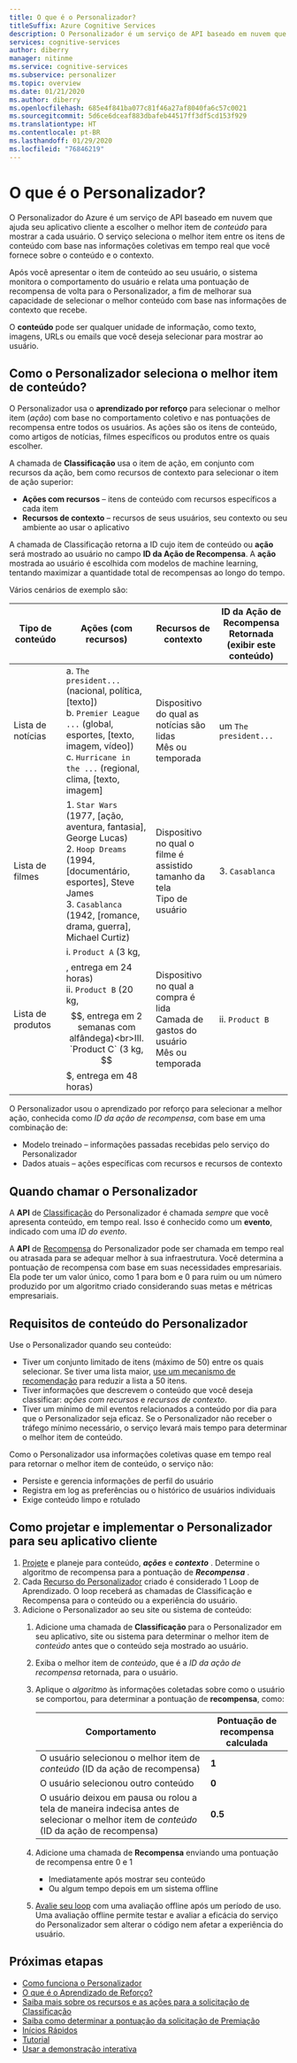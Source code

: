 ```yaml
---
title: O que é o Personalizador?
titleSuffix: Azure Cognitive Services
description: O Personalizador é um serviço de API baseado em nuvem que permite escolher a melhor experiência a ser mostrada aos usuários, aprendendo com o comportamento deles em tempo real.
services: cognitive-services
author: diberry
manager: nitinme
ms.service: cognitive-services
ms.subservice: personalizer
ms.topic: overview
ms.date: 01/21/2020
ms.author: diberry
ms.openlocfilehash: 685e4f841ba077c81f46a27af8040fa6c57c0021
ms.sourcegitcommit: 5d6ce6dceaf883dbafeb44517ff3df5cd153f929
ms.translationtype: HT
ms.contentlocale: pt-BR
ms.lasthandoff: 01/29/2020
ms.locfileid: "76846219"
---
```

# <a name="what-is-personalizer"></a>O que é o Personalizador?

O Personalizador do Azure é um serviço de API baseado em nuvem que ajuda seu aplicativo cliente a escolher o melhor item de _conteúdo_ para mostrar a cada usuário. O serviço seleciona o melhor item entre os itens de conteúdo com base nas informações coletivas em tempo real que você fornece sobre o conteúdo e o contexto.

Após você apresentar o item de conteúdo ao seu usuário, o sistema monitora o comportamento do usuário e relata uma pontuação de recompensa de volta para o Personalizador, a fim de melhorar sua capacidade de selecionar o melhor conteúdo com base nas informações de contexto que recebe.

O **conteúdo** pode ser qualquer unidade de informação, como texto, imagens, URLs ou emails que você deseja selecionar para mostrar ao usuário.

<!--
![What is personalizer animation](./media/what-is-personalizer.gif)
-->

## <a name="how-does-personalizer-select-the-best-content-item"></a>Como o Personalizador seleciona o melhor item de conteúdo?

O Personalizador usa o **aprendizado por reforço** para selecionar o melhor item (_ação_) com base no comportamento coletivo e nas pontuações de recompensa entre todos os usuários. As ações são os itens de conteúdo, como artigos de notícias, filmes específicos ou produtos entre os quais escolher.

A chamada de **Classificação** usa o item de ação, em conjunto com recursos da ação, bem como recursos de contexto para selecionar o item de ação superior:

* **Ações com recursos** – itens de conteúdo com recursos específicos a cada item
* **Recursos de contexto** – recursos de seus usuários, seu contexto ou seu ambiente ao usar o aplicativo

A chamada de Classificação retorna a ID cujo item de conteúdo ou __ação__ será mostrado ao usuário no campo **ID da Ação de Recompensa**.
A __ação__ mostrada ao usuário é escolhida com modelos de machine learning, tentando maximizar a quantidade total de recompensas ao longo do tempo.

Vários cenários de exemplo são:

|Tipo de conteúdo|**Ações (com recursos)**|**Recursos de contexto**|ID da Ação de Recompensa Retornada<br>(exibir este conteúdo)|
|--|--|--|--|
|Lista de notícias|a. `The president...` (nacional, política, [texto])<br>b. `Premier League ...` (global, esportes, [texto, imagem, vídeo])<br> c. `Hurricane in the ...` (regional, clima, [texto, imagem]|Dispositivo do qual as notícias são lidas<br>Mês ou temporada<br>|um `The president...`|
|Lista de filmes|1. `Star Wars` (1977, [ação, aventura, fantasia], George Lucas)<br>2. `Hoop Dreams` (1994, [documentário, esportes], Steve James<br>3. `Casablanca` (1942, [romance, drama, guerra], Michael Curtiz)|Dispositivo no qual o filme é assistido<br>tamanho da tela<br>Tipo de usuário<br>|3. `Casablanca`|
|Lista de produtos|i. `Product A` (3 kg, $$$$, entrega em 24 horas)<br>ii. `Product B` (20 kg, $$, entrega em 2 semanas com alfândega)<br>III. `Product C` (3 kg, $$$, entrega em 48 horas)|Dispositivo no qual a compra é lida<br>Camada de gastos do usuário<br>Mês ou temporada|ii. `Product B`|

O Personalizador usou o aprendizado por reforço para selecionar a melhor ação, conhecida como _ID da ação de recompensa_, com base em uma combinação de:
* Modelo treinado – informações passadas recebidas pelo serviço do Personalizador
* Dados atuais – ações específicas com recursos e recursos de contexto

## <a name="when-to-call-personalizer"></a>Quando chamar o Personalizador

A **API** de [Classificação](https://go.microsoft.com/fwlink/?linkid=2092082) do Personalizador é chamada _sempre_ que você apresenta conteúdo, em tempo real. Isso é conhecido como um **evento**, indicado com uma _ID do evento_.

A **API** de [Recompensa](https://westus2.dev.cognitive.microsoft.com/docs/services/personalizer-api/operations/Reward) do Personalizador pode ser chamada em tempo real ou atrasada para se adequar melhor à sua infraestrutura. Você determina a pontuação de recompensa com base em suas necessidades empresariais. Ela pode ter um valor único, como 1 para bom e 0 para ruim ou um número produzido por um algoritmo criado considerando suas metas e métricas empresariais.

## <a name="personalizer-content-requirements"></a>Requisitos de conteúdo do Personalizador

Use o Personalizador quando seu conteúdo:

* Tiver um conjunto limitado de itens (máximo de 50) entre os quais selecionar. Se tiver uma lista maior, [use um mecanismo de recomendação](where-can-you-use-personalizer.md#use-personalizer-with-recommendation-engines) para reduzir a lista a 50 itens.
* Tiver informações que descrevem o conteúdo que você deseja classificar: _ações com recursos_ e _recursos de contexto_.
* Tiver um mínimo de mil eventos relacionados a conteúdo por dia para que o Personalizador seja eficaz. Se o Personalizador não receber o tráfego mínimo necessário, o serviço levará mais tempo para determinar o melhor item de conteúdo.

Como o Personalizador usa informações coletivas quase em tempo real para retornar o melhor item de conteúdo, o serviço não:
* Persiste e gerencia informações de perfil do usuário
* Registra em log as preferências ou o histórico de usuários individuais
* Exige conteúdo limpo e rotulado

## <a name="how-to-design-and-implement-personalizer-for-your-client-application"></a>Como projetar e implementar o Personalizador para seu aplicativo cliente

1. [Projete](concepts-features.md) e planeje para conteúdo, **_ações_** e **_contexto_** . Determine o algoritmo de recompensa para a pontuação de **_Recompensa_** .
1. Cada [Recurso do Personalizador](how-to-settings.md) criado é considerado 1 Loop de Aprendizado. O loop receberá as chamadas de Classificação e Recompensa para o conteúdo ou a experiência do usuário.
1. Adicione o Personalizador ao seu site ou sistema de conteúdo:
    1. Adicione uma chamada de **Classificação** para o Personalizador em seu aplicativo, site ou sistema para determinar o melhor item de _conteúdo_ antes que o conteúdo seja mostrado ao usuário.
    1. Exiba o melhor item de _conteúdo_, que é a _ID da ação de recompensa_ retornada, para o usuário.
    1. Aplique o _algoritmo_ às informações coletadas sobre como o usuário se comportou, para determinar a pontuação de **recompensa**, como:

        |Comportamento|Pontuação de recompensa calculada|
        |--|--|
        |O usuário selecionou o melhor item de _conteúdo_ (ID da ação de recompensa)|**1**|
        |O usuário selecionou outro conteúdo|**0**|
        |O usuário deixou em pausa ou rolou a tela de maneira indecisa antes de selecionar o melhor item de _conteúdo_ (ID da ação de recompensa)|**0.5**|

    1. Adicione uma chamada de **Recompensa** enviando uma pontuação de recompensa entre 0 e 1
        * Imediatamente após mostrar seu conteúdo
        * Ou algum tempo depois em um sistema offline
    1. [Avalie seu loop](concepts-offline-evaluation.md) com uma avaliação offline após um período de uso. Uma avaliação offline permite testar e avaliar a eficácia do serviço do Personalizador sem alterar o código nem afetar a experiência do usuário.

## <a name="next-steps"></a>Próximas etapas


* [Como funciona o Personalizador](how-personalizer-works.md)
* [O que é o Aprendizado de Reforço?](concepts-reinforcement-learning.md)
* [Saiba mais sobre os recursos e as ações para a solicitação de Classificação](concepts-features.md)
* [Saiba como determinar a pontuação da solicitação de Premiação](concept-rewards.md)
* [Inícios Rápidos](sdk-learning-loop.md)
* [Tutorial](tutorial-use-azure-notebook-generate-loop-data.md)
* [Usar a demonstração interativa](https://personalizationdemo.azurewebsites.net/)
